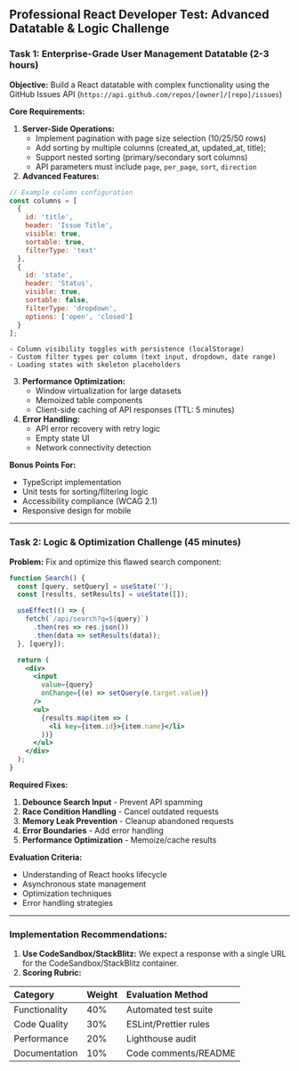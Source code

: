 
## Professional React Developer Test: Advanced Datatable \& Logic Challenge

### Task 1: Enterprise-Grade User Management Datatable (2-3 hours)

**Objective:** Build a React datatable with complex functionality using the GitHub Issues API (`https://api.github.com/repos/[owner]/[repo]/issues`)

**Core Requirements:**

1. **Server-Side Operations:**
    - Implement pagination with page size selection (10/25/50 rows)
    - Add sorting by multiple columns (created_at, updated_at, title);
    - Support nested sorting (primary/secondary sort columns)
    - API parameters must include `page`, `per_page`, `sort`, `direction`
2. **Advanced Features:**

```jsx
// Example column configuration
const columns = [
  { 
    id: 'title', 
    header: 'Issue Title',
    visible: true,
    sortable: true,
    filterType: 'text'
  },
  {
    id: 'state',
    header: 'Status',
    visible: true,
    sortable: false,
    filterType: 'dropdown',
    options: ['open', 'closed']
  }
];
```

    - Column visibility toggles with persistence (localStorage)
    - Custom filter types per column (text input, dropdown, date range)
    - Loading states with skeleton placeholders
3. **Performance Optimization:**
    - Window virtualization for large datasets
    - Memoized table components
    - Client-side caching of API responses (TTL: 5 minutes)
4. **Error Handling:**
    - API error recovery with retry logic
    - Empty state UI
    - Network connectivity detection

**Bonus Points For:**

- TypeScript implementation
- Unit tests for sorting/filtering logic
- Accessibility compliance (WCAG 2.1)
- Responsive design for mobile

---

### Task 2: Logic \& Optimization Challenge (45 minutes)

**Problem:** Fix and optimize this flawed search component:

```jsx
function Search() {
  const [query, setQuery] = useState('');
  const [results, setResults] = useState([]);

  useEffect(() => {
    fetch(`/api/search?q=${query}`)
      .then(res => res.json())
      .then(data => setResults(data));
  }, [query]);

  return (
    <div>
      <input 
        value={query}
        onChange={(e) => setQuery(e.target.value)}
      />
      <ul>
        {results.map(item => (
          <li key={item.id}>{item.name}</li>
        ))}
      </ul>
    </div>
  );
}
```

**Required Fixes:**

1. **Debounce Search Input** - Prevent API spamming
2. **Race Condition Handling** - Cancel outdated requests
3. **Memory Leak Prevention** - Cleanup abandoned requests
4. **Error Boundaries** - Add error handling
5. **Performance Optimization** - Memoize/cache results

**Evaluation Criteria:**

- Understanding of React hooks lifecycle
- Asynchronous state management
- Optimization techniques
- Error handling strategies

---

### Implementation Recommendations:

1. **Use CodeSandbox/StackBlitz:** We expect a response with a single URL for the CodeSandbox/StackBlitz container.
2. **Scoring Rubric:**


| Category | Weight | Evaluation Method |
| :-- | :-- | :-- |
| Functionality | 40% | Automated test suite |
| Code Quality | 30% | ESLint/Prettier rules |
| Performance | 20% | Lighthouse audit |
| Documentation | 10% | Code comments/README |
